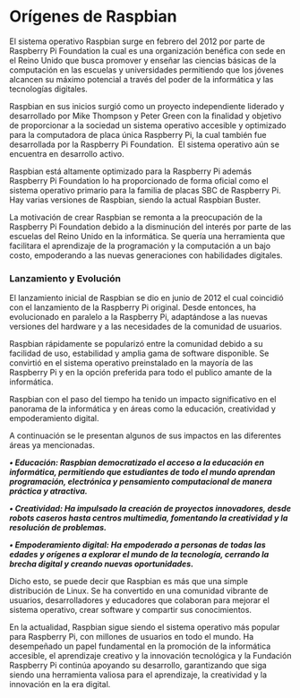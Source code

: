 # Orígenes de Raspbian&#x20;

El sistema operativo Raspbian surge en febrero del 2012 por parte de Raspberry Pi Foundation la cual es una organización benéfica con sede en el Reino Unido que busca promover y enseñar las ciencias básicas de la computación en las escuelas y universidades permitiendo que los jóvenes alcancen su máximo potencial a través del poder de la informática y las tecnologías digitales.

Raspbian en sus inicios surgió como un proyecto independiente liderado y desarrollado por Mike Thompson y Peter Green con la finalidad y objetivo de proporcionar a la sociedad un sistema operativo accesible y optimizado para la computadora de placa única Raspberry Pi, la cual también fue desarrollada por la Raspberry Pi Foundation. ​ El sistema operativo aún se encuentra en desarrollo activo.

Raspbian está altamente optimizado para la Raspberry Pi además Raspberry Pi Foundation lo ha proporcionado de forma oficial como el sistema operativo primario para la familia de placas SBC de Raspberry Pi. Hay varias versiones de Raspbian, siendo la actual Raspbian Buster.

La motivación de crear Raspbian se remonta a la preocupación de la Raspberry Pi Foundation debido a la disminución del interés por parte de las escuelas del Reino Unido en la informática. Se quería una herramienta que facilitara el aprendizaje de la programación y la computación a un bajo costo, empoderando a las nuevas generaciones con habilidades digitales.&#x20;

### **Lanzamiento y Evolución**

El lanzamiento inicial de Raspbian se dio en junio de 2012 el cual coincidió con el lanzamiento de la Raspberry Pi original. Desde entonces, ha evolucionado en paralelo a la Raspberry Pi, adaptándose a las nuevas versiones del hardware y a las necesidades de la comunidad de usuarios.

Raspbian rápidamente se popularizó entre la comunidad debido a su facilidad de uso, estabilidad y amplia gama de software disponible. Se convirtió en el sistema operativo preinstalado en la mayoría de las Raspberry Pi y en la opción preferida para todo el publico amante de la informática.

Raspbian con el paso del tiempo ha tenido un impacto significativo en el panorama de la informática y en áreas como la educación, creatividad y empoderamiento digital.

A continuación se le presentan algunos de sus impactos en las diferentes áreas ya mencionadas.

_**•  Educación: Raspbian democratizado el acceso a la educación en informática, permitiendo que estudiantes de todo el mundo aprendan programación, electrónica y pensamiento computacional de manera práctica y atractiva.**_

_**• Creatividad: Ha impulsado la creación de proyectos innovadores, desde robots caseros hasta centros multimedia, fomentando la creatividad y la resolución de problemas.**_

_**•  Empoderamiento digital: Ha empoderado a personas de todas las edades y orígenes a explorar el mundo de la tecnología, cerrando la brecha digital y creando nuevas oportunidades.**_

Dicho esto, se puede decir que Raspbian es más que una simple distribución de Linux. Se ha convertido en una comunidad vibrante de usuarios, desarrolladores y educadores que colaboran para mejorar el sistema operativo, crear software y compartir sus conocimientos.

En la actualidad, Raspbian sigue siendo el sistema operativo más popular para Raspberry Pi, con millones de usuarios en todo el mundo. Ha desempeñado un papel fundamental en la promoción de la informática accesible, el aprendizaje creativo y la innovación tecnológica y la Fundación Raspberry Pi continúa apoyando su desarrollo, garantizando que siga siendo una herramienta valiosa para el aprendizaje, la creatividad y la innovación en la era digital.
